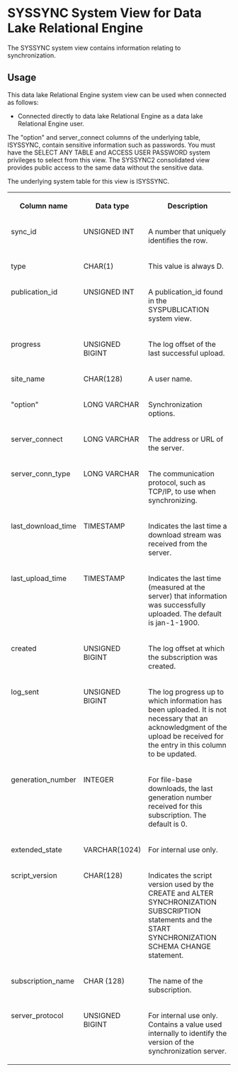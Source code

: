 <!-- loio3bea4dd76c5f1014b9938f9b6fbaf40f -->

# SYSSYNC System View for Data Lake Relational Engine

The SYSSYNC system view contains information relating to synchronization.



<a name="loio3bea4dd76c5f1014b9938f9b6fbaf40f__section_v1w_qbq_b4b"/>

## Usage

This data lake Relational Engine system view can be used when connected as follows:

-   Connected directly to data lake Relational Engine as a data lake Relational Engine user.



The "option" and server\_connect columns of the underlying table, ISYSSYNC, contain sensitive information such as passwords. You must have the SELECT ANY TABLE and ACCESS USER PASSWORD system privileges to select from this view. The SYSSYNC2 consolidated view provides public access to the same data without the sensitive data.

The underlying system table for this view is ISYSSYNC.


<table>
<tr>
<th valign="top">

Column name

</th>
<th valign="top">

Data type

</th>
<th valign="top">

Description

</th>
</tr>
<tr>
<td valign="top">

sync\_id

</td>
<td valign="top">

UNSIGNED INT

</td>
<td valign="top">

A number that uniquely identifies the row.

</td>
</tr>
<tr>
<td valign="top">

type

</td>
<td valign="top">

CHAR\(1\)

</td>
<td valign="top">

This value is always D.

</td>
</tr>
<tr>
<td valign="top">

publication\_id

</td>
<td valign="top">

UNSIGNED INT

</td>
<td valign="top">

A publication\_id found in the SYSPUBLICATION system view.

</td>
</tr>
<tr>
<td valign="top">

progress

</td>
<td valign="top">

UNSIGNED BIGINT

</td>
<td valign="top">

The log offset of the last successful upload.

</td>
</tr>
<tr>
<td valign="top">

site\_name

</td>
<td valign="top">

CHAR\(128\)

</td>
<td valign="top">

A user name.

</td>
</tr>
<tr>
<td valign="top">

"option"

</td>
<td valign="top">

LONG VARCHAR

</td>
<td valign="top">

Synchronization options.

</td>
</tr>
<tr>
<td valign="top">

server\_connect

</td>
<td valign="top">

LONG VARCHAR

</td>
<td valign="top">

The address or URL of the server.

</td>
</tr>
<tr>
<td valign="top">

server\_conn\_type

</td>
<td valign="top">

LONG VARCHAR

</td>
<td valign="top">

The communication protocol, such as TCP/IP, to use when synchronizing.

</td>
</tr>
<tr>
<td valign="top">

last\_download\_time

</td>
<td valign="top">

TIMESTAMP

</td>
<td valign="top">

Indicates the last time a download stream was received from the server.

</td>
</tr>
<tr>
<td valign="top">

last\_upload\_time

</td>
<td valign="top">

TIMESTAMP

</td>
<td valign="top">

Indicates the last time \(measured at the server\) that information was successfully uploaded. The default is jan-1-1900.

</td>
</tr>
<tr>
<td valign="top">

created

</td>
<td valign="top">

UNSIGNED BIGINT

</td>
<td valign="top">

The log offset at which the subscription was created.

</td>
</tr>
<tr>
<td valign="top">

log\_sent

</td>
<td valign="top">

UNSIGNED BIGINT

</td>
<td valign="top">

The log progress up to which information has been uploaded. It is not necessary that an acknowledgment of the upload be received for the entry in this column to be updated.

</td>
</tr>
<tr>
<td valign="top">

generation\_number

</td>
<td valign="top">

INTEGER

</td>
<td valign="top">

For file-base downloads, the last generation number received for this subscription. The default is 0.

</td>
</tr>
<tr>
<td valign="top">

extended\_state

</td>
<td valign="top">

VARCHAR\(1024\)

</td>
<td valign="top">

For internal use only.

</td>
</tr>
<tr>
<td valign="top">

script\_version

</td>
<td valign="top">

CHAR\(128\)

</td>
<td valign="top">

Indicates the script version used by the CREATE and ALTER SYNCHRONIZATION SUBSCRIPTION statements and the START SYNCHRONIZATION SCHEMA CHANGE statement.

</td>
</tr>
<tr>
<td valign="top">

subscription\_name

</td>
<td valign="top">

CHAR \(128\)

</td>
<td valign="top">

The name of the subscription.

</td>
</tr>
<tr>
<td valign="top">

server\_protocol

</td>
<td valign="top">

UNSIGNED BIGINT

</td>
<td valign="top">

For internal use only. Contains a value used internally to identify the version of the synchronization server.

</td>
</tr>
</table>

